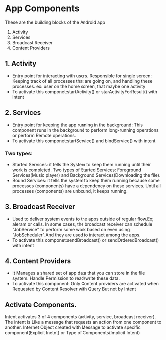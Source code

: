 # App Components

These are the building blocks of the Android app
1. Activity
2. Services
3. Broadcast Receiver
4. Content Providers

## 1. Activity
- Entry point for interacting with users. Responsible for single screen: Keeping track of all processes that are going on, and handling these processes.
 ex: user on the home screen, that maybe one activity
- To activate this componet:startActivity() or starActivityForResult() with intent

## 2. Services 
- Entry point for keeping the app running in the background: This component runs in the background to perform long-running operations or perform Remote operations.
- To activate this componet:startService() and bindService() with intent

### Two types: 
- Started Services: it tells the System to keep them running until their work is completed.
    Two types of Started Services: Foreground Services(Music player) and Background Services(Downloading the file).
- Bound Services: it tells the system to keep them running because some processes (components) have a dependency on these services. Until all processes (components) are unbound, it keeps running.

## 3. Broadcast Receiver
- Used to deliver system events to the apps outside of regular flow.Ex; aleram or calls.
In some cases, the broadcast receiver can schedule "JobService" to perform some work based on even using "JobScheduler".And they are used to interact among the apps.
- To activate this componet:sendBroadcast() or sendOrderedBroadcast() with intent

## 4. Content Providers
- It Manages a shared set of app data that you can store in the file system. Handle Permission to read/write these data.
- To activate this component: Only Content providers are activated when Requested by Content Resolver with Query But not by Intent


## Activate Components.
Intent activates 3 of 4 components (activity, service, broadcast receiver). The intent is Like a message that requests an action from one component to another.
Internet Object created with Message to activate specific component(Explicit Inetnt) or Type of Components(Implicit Intent)



